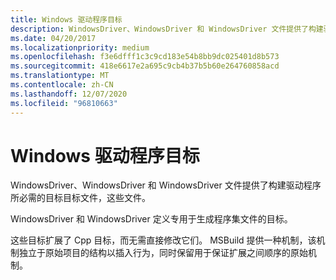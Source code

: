 ```yaml
---
title: Windows 驱动程序目标
description: WindowsDriver、WindowsDriver 和 WindowsDriver 文件提供了构建驱动程序所必需的目标目标文件，这些文件。
ms.date: 04/20/2017
ms.localizationpriority: medium
ms.openlocfilehash: f3e6dfff1c3c9cd183e54b8bb9dc025401d8b573
ms.sourcegitcommit: 418e6617e2a695c9cb4b37b5b60e264760858acd
ms.translationtype: MT
ms.contentlocale: zh-CN
ms.lasthandoff: 12/07/2020
ms.locfileid: "96810663"
---
```

# <a name="windows-driver-targets"></a>Windows 驱动程序目标


WindowsDriver、WindowsDriver 和 WindowsDriver 文件提供了构建驱动程序所必需的目标目标文件，这些文件。

WindowsDriver 和 WindowsDriver 定义专用于生成程序集文件的目标。

这些目标扩展了 Cpp 目标，而无需直接修改它们。 MSBuild 提供一种机制，该机制独立于原始项目的结构以插入行为，同时保留用于保证扩展之间顺序的原始机制。

 

 





